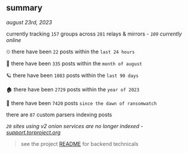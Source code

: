 
## summary
_august 23rd, 2023_

currently tracking `157` groups across `281` relays & mirrors - _`109` currently online_

⏲ there have been `22` posts within the `last 24 hours`

🦈 there have been `335` posts within the `month of august`

🪐 there have been `1083` posts within the `last 90 days`

🏚 there have been `2729` posts within the `year of 2023`

🦕 there have been `7420` posts `since the dawn of ransomwatch`

there are `87` custom parsers indexing posts

_`20` sites using v2 onion services are no longer indexed - [support.torproject.org](https://support.torproject.org/onionservices/v2-deprecation/)_

> see the project [README](https://github.com/joshhighet/ransomwatch#ransomwatch--) for backend technicals
